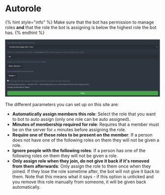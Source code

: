 # Autorole

{% hint style="info" %}
Make sure that the bot has permission to manage roles **and** that the role the bot is assigning is below the highest role the bot has. 
{% endhint %}

![](../.gitbook/assets/autorole.PNG)

The different parameters you can set up on this site are:

* **Automatically assign members this role**: Select the role that you want to bot to auto assign \(only one role can be auto assigned\).
* **Minutes of membership required for role**: Requires that a member must be on the server for `x` minutes before assigning the role. 
* **Require one of these roles to be present on the member**: If a person does not have one of the following roles on them they will not be given a role. 
* **Ignore people with the following roles**: If a person has one of the following roles on them they will not be given a role.
* **Only assign role when they join, do not give it back if it's removed from them afterwards**: Only assign the role to them once when they joined. If they lose the role sometime after, the bot will not give it back to them. Note that this means what it says - if this option is unticked and you remove this role manually from someone, it will be given back automatically.



